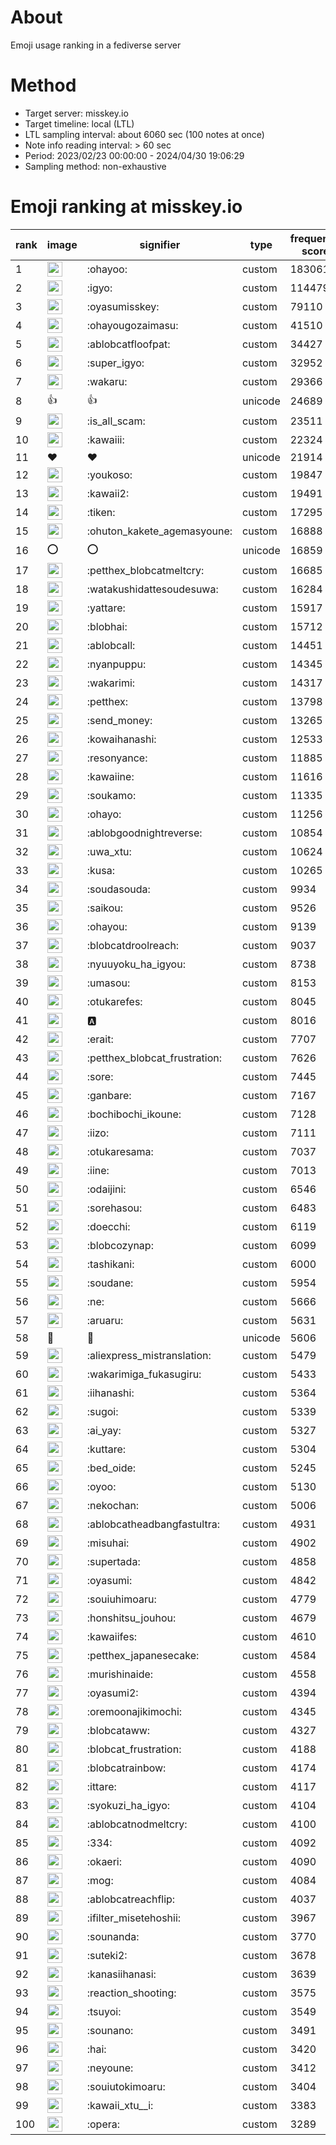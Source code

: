 # About
Emoji usage ranking in a fediverse server

# Method
- Target server: misskey.io
- Target timeline: local (LTL)
- LTL sampling interval: about 6060 sec (100 notes at once)
- Note info reading interval: > 60 sec
- Period: 2023/02/23 00:00:00 - 2024/04/30 19:06:29 
- Sampling method: non-exhaustive

# Emoji ranking at misskey.io

|rank|image|signifier|type|frequency score|
|----|----|----|----|----|
|1|<img height="24" src="https://misskey.io/emoji/ohayoo.webp">|:ohayoo:|custom|183061|
|2|<img height="24" src="https://misskey.io/emoji/igyo.webp">|:igyo:|custom|114479|
|3|<img height="24" src="https://misskey.io/emoji/oyasumisskey.webp">|:oyasumisskey:|custom|79110|
|4|<img height="24" src="https://misskey.io/emoji/ohayougozaimasu.webp">|:ohayougozaimasu:|custom|41510|
|5|<img height="24" src="https://misskey.io/emoji/ablobcatfloofpat.webp">|:ablobcatfloofpat:|custom|34427|
|6|<img height="24" src="https://misskey.io/emoji/super_igyo.webp">|:super_igyo:|custom|32952|
|7|<img height="24" src="https://misskey.io/emoji/wakaru.webp">|:wakaru:|custom|29366|
|8|👍|👍|unicode|24689|
|9|<img height="24" src="https://misskey.io/emoji/is_all_scam.webp">|:is_all_scam:|custom|23511|
|10|<img height="24" src="https://misskey.io/emoji/kawaiii.webp">|:kawaiii:|custom|22324|
|11|❤|❤|unicode|21914|
|12|<img height="24" src="https://misskey.io/emoji/youkoso.webp">|:youkoso:|custom|19847|
|13|<img height="24" src="https://misskey.io/emoji/kawaii2.webp">|:kawaii2:|custom|19491|
|14|<img height="24" src="https://misskey.io/emoji/tiken.webp">|:tiken:|custom|17295|
|15|<img height="24" src="https://misskey.io/emoji/ohuton_kakete_agemasyoune.webp">|:ohuton_kakete_agemasyoune:|custom|16888|
|16|⭕|⭕|unicode|16859|
|17|<img height="24" src="https://misskey.io/emoji/petthex_blobcatmeltcry.webp">|:petthex_blobcatmeltcry:|custom|16685|
|18|<img height="24" src="https://misskey.io/emoji/watakushidattesoudesuwa.webp">|:watakushidattesoudesuwa:|custom|16284|
|19|<img height="24" src="https://misskey.io/emoji/yattare.webp">|:yattare:|custom|15917|
|20|<img height="24" src="https://misskey.io/emoji/blobhai.webp">|:blobhai:|custom|15712|
|21|<img height="24" src="https://misskey.io/emoji/ablobcall.webp">|:ablobcall:|custom|14451|
|22|<img height="24" src="https://misskey.io/emoji/nyanpuppu.webp">|:nyanpuppu:|custom|14345|
|23|<img height="24" src="https://misskey.io/emoji/wakarimi.webp">|:wakarimi:|custom|14317|
|24|<img height="24" src="https://misskey.io/emoji/petthex.webp">|:petthex:|custom|13798|
|25|<img height="24" src="https://misskey.io/emoji/send_money.webp">|:send_money:|custom|13265|
|26|<img height="24" src="https://misskey.io/emoji/kowaihanashi.webp">|:kowaihanashi:|custom|12533|
|27|<img height="24" src="https://misskey.io/emoji/resonyance.webp">|:resonyance:|custom|11885|
|28|<img height="24" src="https://misskey.io/emoji/kawaiine.webp">|:kawaiine:|custom|11616|
|29|<img height="24" src="https://misskey.io/emoji/soukamo.webp">|:soukamo:|custom|11335|
|30|<img height="24" src="https://misskey.io/emoji/ohayo.webp">|:ohayo:|custom|11256|
|31|<img height="24" src="https://misskey.io/emoji/ablobgoodnightreverse.webp">|:ablobgoodnightreverse:|custom|10854|
|32|<img height="24" src="https://misskey.io/emoji/uwa_xtu.webp">|:uwa_xtu:|custom|10624|
|33|<img height="24" src="https://misskey.io/emoji/kusa.webp">|:kusa:|custom|10265|
|34|<img height="24" src="https://misskey.io/emoji/soudasouda.webp">|:soudasouda:|custom|9934|
|35|<img height="24" src="https://misskey.io/emoji/saikou.webp">|:saikou:|custom|9526|
|36|<img height="24" src="https://misskey.io/emoji/ohayou.webp">|:ohayou:|custom|9139|
|37|<img height="24" src="https://misskey.io/emoji/blobcatdroolreach.webp">|:blobcatdroolreach:|custom|9037|
|38|<img height="24" src="https://misskey.io/emoji/nyuuyoku_ha_igyou.webp">|:nyuuyoku_ha_igyou:|custom|8738|
|39|<img height="24" src="https://misskey.io/emoji/umasou.webp">|:umasou:|custom|8153|
|40|<img height="24" src="https://misskey.io/emoji/otukarefes.webp">|:otukarefes:|custom|8045|
|41|<img height="24" src="https://misskey.io/emoji/a.webp">|:a:|custom|8016|
|42|<img height="24" src="https://misskey.io/emoji/erait.webp">|:erait:|custom|7707|
|43|<img height="24" src="https://misskey.io/emoji/petthex_blobcat_frustration.webp">|:petthex_blobcat_frustration:|custom|7626|
|44|<img height="24" src="https://misskey.io/emoji/sore.webp">|:sore:|custom|7445|
|45|<img height="24" src="https://misskey.io/emoji/ganbare.webp">|:ganbare:|custom|7167|
|46|<img height="24" src="https://misskey.io/emoji/bochibochi_ikoune.webp">|:bochibochi_ikoune:|custom|7128|
|47|<img height="24" src="https://misskey.io/emoji/iizo.webp">|:iizo:|custom|7111|
|48|<img height="24" src="https://misskey.io/emoji/otukaresama.webp">|:otukaresama:|custom|7037|
|49|<img height="24" src="https://misskey.io/emoji/iine.webp">|:iine:|custom|7013|
|50|<img height="24" src="https://misskey.io/emoji/odaijini.webp">|:odaijini:|custom|6546|
|51|<img height="24" src="https://misskey.io/emoji/sorehasou.webp">|:sorehasou:|custom|6483|
|52|<img height="24" src="https://misskey.io/emoji/doecchi.webp">|:doecchi:|custom|6119|
|53|<img height="24" src="https://misskey.io/emoji/blobcozynap.webp">|:blobcozynap:|custom|6099|
|54|<img height="24" src="https://misskey.io/emoji/tashikani.webp">|:tashikani:|custom|6000|
|55|<img height="24" src="https://misskey.io/emoji/soudane.webp">|:soudane:|custom|5954|
|56|<img height="24" src="https://misskey.io/emoji/ne.webp">|:ne:|custom|5666|
|57|<img height="24" src="https://misskey.io/emoji/aruaru.webp">|:aruaru:|custom|5631|
|58|🎉|🎉|unicode|5606|
|59|<img height="24" src="https://misskey.io/emoji/aliexpress_mistranslation.webp">|:aliexpress_mistranslation:|custom|5479|
|60|<img height="24" src="https://misskey.io/emoji/wakarimiga_fukasugiru.webp">|:wakarimiga_fukasugiru:|custom|5433|
|61|<img height="24" src="https://misskey.io/emoji/iihanashi.webp">|:iihanashi:|custom|5364|
|62|<img height="24" src="https://misskey.io/emoji/sugoi.webp">|:sugoi:|custom|5339|
|63|<img height="24" src="https://misskey.io/emoji/ai_yay.webp">|:ai_yay:|custom|5327|
|64|<img height="24" src="https://misskey.io/emoji/kuttare.webp">|:kuttare:|custom|5304|
|65|<img height="24" src="https://misskey.io/emoji/bed_oide.webp">|:bed_oide:|custom|5245|
|66|<img height="24" src="https://misskey.io/emoji/oyoo.webp">|:oyoo:|custom|5130|
|67|<img height="24" src="https://misskey.io/emoji/nekochan.webp">|:nekochan:|custom|5006|
|68|<img height="24" src="https://misskey.io/emoji/ablobcatheadbangfastultra.webp">|:ablobcatheadbangfastultra:|custom|4931|
|69|<img height="24" src="https://misskey.io/emoji/misuhai.webp">|:misuhai:|custom|4902|
|70|<img height="24" src="https://misskey.io/emoji/supertada.webp">|:supertada:|custom|4858|
|71|<img height="24" src="https://misskey.io/emoji/oyasumi.webp">|:oyasumi:|custom|4842|
|72|<img height="24" src="https://misskey.io/emoji/souiuhimoaru.webp">|:souiuhimoaru:|custom|4779|
|73|<img height="24" src="https://misskey.io/emoji/honshitsu_jouhou.webp">|:honshitsu_jouhou:|custom|4679|
|74|<img height="24" src="https://misskey.io/emoji/kawaiifes.webp">|:kawaiifes:|custom|4610|
|75|<img height="24" src="https://misskey.io/emoji/petthex_japanesecake.webp">|:petthex_japanesecake:|custom|4584|
|76|<img height="24" src="https://misskey.io/emoji/murishinaide.webp">|:murishinaide:|custom|4558|
|77|<img height="24" src="https://misskey.io/emoji/oyasumi2.webp">|:oyasumi2:|custom|4394|
|78|<img height="24" src="https://misskey.io/emoji/oremoonajikimochi.webp">|:oremoonajikimochi:|custom|4345|
|79|<img height="24" src="https://misskey.io/emoji/blobcataww.webp">|:blobcataww:|custom|4327|
|80|<img height="24" src="https://misskey.io/emoji/blobcat_frustration.webp">|:blobcat_frustration:|custom|4188|
|81|<img height="24" src="https://misskey.io/emoji/blobcatrainbow.webp">|:blobcatrainbow:|custom|4174|
|82|<img height="24" src="https://misskey.io/emoji/ittare.webp">|:ittare:|custom|4117|
|83|<img height="24" src="https://misskey.io/emoji/syokuzi_ha_igyo.webp">|:syokuzi_ha_igyo:|custom|4104|
|84|<img height="24" src="https://misskey.io/emoji/ablobcatnodmeltcry.webp">|:ablobcatnodmeltcry:|custom|4100|
|85|<img height="24" src="https://misskey.io/emoji/334.webp">|:334:|custom|4092|
|86|<img height="24" src="https://misskey.io/emoji/okaeri.webp">|:okaeri:|custom|4090|
|87|<img height="24" src="https://misskey.io/emoji/mog.webp">|:mog:|custom|4084|
|88|<img height="24" src="https://misskey.io/emoji/ablobcatreachflip.webp">|:ablobcatreachflip:|custom|4037|
|89|<img height="24" src="https://misskey.io/emoji/ifilter_misetehoshii.webp">|:ifilter_misetehoshii:|custom|3967|
|90|<img height="24" src="https://misskey.io/emoji/sounanda.webp">|:sounanda:|custom|3770|
|91|<img height="24" src="https://misskey.io/emoji/suteki2.webp">|:suteki2:|custom|3678|
|92|<img height="24" src="https://misskey.io/emoji/kanasiihanasi.webp">|:kanasiihanasi:|custom|3639|
|93|<img height="24" src="https://misskey.io/emoji/reaction_shooting.webp">|:reaction_shooting:|custom|3575|
|94|<img height="24" src="https://misskey.io/emoji/tsuyoi.webp">|:tsuyoi:|custom|3549|
|95|<img height="24" src="https://misskey.io/emoji/sounano.webp">|:sounano:|custom|3491|
|96|<img height="24" src="https://misskey.io/emoji/hai.webp">|:hai:|custom|3420|
|97|<img height="24" src="https://misskey.io/emoji/neyoune.webp">|:neyoune:|custom|3412|
|98|<img height="24" src="https://misskey.io/emoji/souiutokimoaru.webp">|:souiutokimoaru:|custom|3404|
|99|<img height="24" src="https://misskey.io/emoji/kawaii_xtu__i.webp">|:kawaii_xtu__i:|custom|3383|
|100|<img height="24" src="https://misskey.io/emoji/opera.webp">|:opera:|custom|3289|
